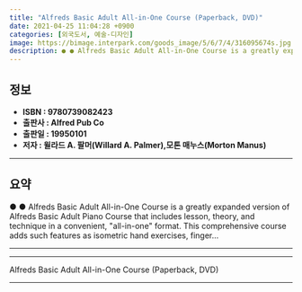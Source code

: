 ```yaml
---
title: "Alfreds Basic Adult All-in-One Course (Paperback, DVD)"
date: 2021-04-25 11:04:28 +0900
categories: [외국도서, 예술-디자인]
image: https://bimage.interpark.com/goods_image/5/6/7/4/316095674s.jpg
description: ● ● Alfreds Basic Adult All-in-One Course is a greatly expanded version of Alfreds Basic Adult Piano Course that includes lesson, theory, and technique in a c
---
```


## **정보**

- **ISBN : 9780739082423**
- **출판사 : Alfred Pub Co**
- **출판일 : 19950101**
- **저자 : 윌라드 A. 팔머(Willard A. Palmer),모톤 매누스(Morton Manus)**

------



## **요약**

●  ●  Alfreds Basic Adult All-in-One Course is a greatly expanded version of Alfreds Basic Adult Piano Course that includes lesson, theory, and technique in a convenient, &quot;all-in-one&quot; format. This comprehensive course adds such features as isometric hand exercises, finger... 

------



------


Alfreds Basic Adult All-in-One Course (Paperback, DVD) 

------


